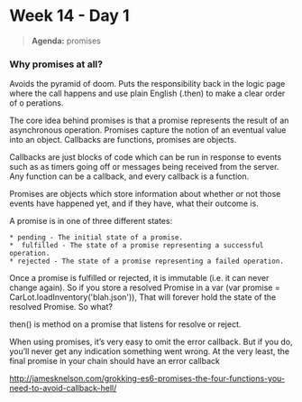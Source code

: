# Week 14 - Day 1

> **Agenda:** promises
> 


### Why promises at all?
Avoids the pyramid of doom. Puts the responsibility back in the logic page where the call happens and use plain English (.then) to make a clear order of o
perations.

The core idea behind promises is that a promise represents the result of an asynchronous operation. 
Promises capture the notion of an eventual value into an object. Callbacks are functions, promises are objects.

Callbacks are just blocks of code which can be run in response to events such as as timers going off or messages being received from the server. Any function can be a callback, and every callback is a function.

Promises are objects which store information about whether or not those events have happened yet, and if they have, what their outcome is.

A promise is in one of three different states:

    * pending - The initial state of a promise.
    *  fulfilled - The state of a promise representing a successful operation.
    * rejected - The state of a promise representing a failed operation.

Once a promise is fulfilled or rejected, it is immutable (i.e. it can never change again). So if you store a resolved Promise in a var (var promise = CarLot.loadInventory('blah.json')), That will forever hold the state of the resolved Promise.
So what? 

then() is method on a promise that listens for resolve or reject.

When using promises, it’s very easy to omit the error callback. But if you do, you’ll never get any indication something went wrong. At the very least, the final promise in your chain should have an error callback

http://jamesknelson.com/grokking-es6-promises-the-four-functions-you-need-to-avoid-callback-hell/